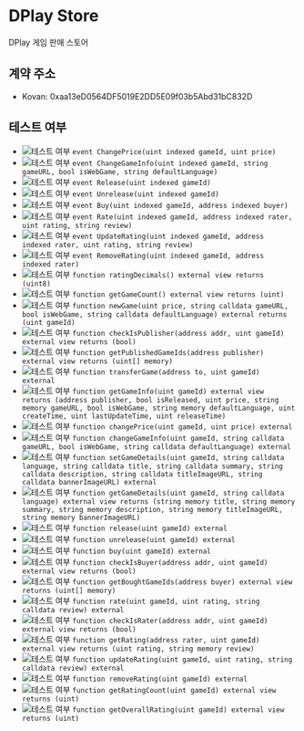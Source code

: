 # DPlay Store
DPlay 게임 판매 스토어

## 계약 주소
- Kovan: 0xaa13eD0564DF5019E2DD5E09f03b5Abd31bC832D

## 테스트 여부
- ![테스트 여부](https://img.shields.io/badge/테스트%20여부-no-red.svg) `event ChangePrice(uint indexed gameId, uint price)`
- ![테스트 여부](https://img.shields.io/badge/테스트%20여부-no-red.svg) `event ChangeGameInfo(uint indexed gameId, string gameURL, bool isWebGame, string defaultLanguage)`
- ![테스트 여부](https://img.shields.io/badge/테스트%20여부-no-red.svg) `event Release(uint indexed gameId)`
- ![테스트 여부](https://img.shields.io/badge/테스트%20여부-no-red.svg) `event Unrelease(uint indexed gameId)`
- ![테스트 여부](https://img.shields.io/badge/테스트%20여부-no-red.svg) `event Buy(uint indexed gameId, address indexed buyer)`
- ![테스트 여부](https://img.shields.io/badge/테스트%20여부-no-red.svg) `event Rate(uint indexed gameId, address indexed rater, uint rating, string review)`
- ![테스트 여부](https://img.shields.io/badge/테스트%20여부-no-red.svg) `event UpdateRating(uint indexed gameId, address indexed rater, uint rating, string review)`
- ![테스트 여부](https://img.shields.io/badge/테스트%20여부-no-red.svg) `event RemoveRating(uint indexed gameId, address indexed rater)`
- ![테스트 여부](https://img.shields.io/badge/테스트%20여부-no-red.svg) `function ratingDecimals() external view returns (uint8)`
- ![테스트 여부](https://img.shields.io/badge/테스트%20여부-no-red.svg) `function getGameCount() external view returns (uint)`
- ![테스트 여부](https://img.shields.io/badge/테스트%20여부-yes-brightgreen.svg) `function newGame(uint price, string calldata gameURL, bool isWebGame, string calldata defaultLanguage) external returns (uint gameId)`
- ![테스트 여부](https://img.shields.io/badge/테스트%20여부-no-red.svg) `function checkIsPublisher(address addr, uint gameId) external view returns (bool)`
- ![테스트 여부](https://img.shields.io/badge/테스트%20여부-yes-brightgreen.svg) `function getPublishedGameIds(address publisher) external view returns (uint[] memory)`
- ![테스트 여부](https://img.shields.io/badge/테스트%20여부-no-red.svg) `function transferGame(address to, uint gameId) external`
- ![테스트 여부](https://img.shields.io/badge/테스트%20여부-yes-brightgreen.svg) `function getGameInfo(uint gameId) external view returns (address publisher, bool isReleased, uint price, string memory gameURL, bool isWebGame, string memory defaultLanguage, uint createTime, uint lastUpdateTime, uint releaseTime)`
- ![테스트 여부](https://img.shields.io/badge/테스트%20여부-no-red.svg) `function changePrice(uint gameId, uint price) external`
- ![테스트 여부](https://img.shields.io/badge/테스트%20여부-no-red.svg) `function changeGameInfo(uint gameId, string calldata gameURL, bool isWebGame, string calldata defaultLanguage) external`
- ![테스트 여부](https://img.shields.io/badge/테스트%20여부-yes-brightgreen.svg) `function setGameDetails(uint gameId, string calldata language, string calldata title, string calldata summary, string calldata description, string calldata titleImageURL, string calldata bannerImageURL) external`
- ![테스트 여부](https://img.shields.io/badge/테스트%20여부-yes-brightgreen.svg) `function getGameDetails(uint gameId, string calldata language) external view returns (string memory title, string memory summary, string memory description, string memory titleImageURL, string memory bannerImageURL)`
- ![테스트 여부](https://img.shields.io/badge/테스트%20여부-yes-brightgreen.svg) `function release(uint gameId) external`
- ![테스트 여부](https://img.shields.io/badge/테스트%20여부-no-red.svg) `function unrelease(uint gameId) external`
- ![테스트 여부](https://img.shields.io/badge/테스트%20여부-no-red.svg) `function buy(uint gameId) external`
- ![테스트 여부](https://img.shields.io/badge/테스트%20여부-no-red.svg) `function checkIsBuyer(address addr, uint gameId) external view returns (bool)`
- ![테스트 여부](https://img.shields.io/badge/테스트%20여부-no-red.svg) `function getBoughtGameIds(address buyer) external view returns (uint[] memory)`
- ![테스트 여부](https://img.shields.io/badge/테스트%20여부-no-red.svg) `function rate(uint gameId, uint rating, string calldata review) external`
- ![테스트 여부](https://img.shields.io/badge/테스트%20여부-no-red.svg) `function checkIsRater(address addr, uint gameId) external view returns (bool)`
- ![테스트 여부](https://img.shields.io/badge/테스트%20여부-no-red.svg) `function getRating(address rater, uint gameId) external view returns (uint rating, string memory review)`
- ![테스트 여부](https://img.shields.io/badge/테스트%20여부-no-red.svg) `function updateRating(uint gameId, uint rating, string calldata review) external`
- ![테스트 여부](https://img.shields.io/badge/테스트%20여부-no-red.svg) `function removeRating(uint gameId) external`
- ![테스트 여부](https://img.shields.io/badge/테스트%20여부-no-red.svg) `function getRatingCount(uint gameId) external view returns (uint)`
- ![테스트 여부](https://img.shields.io/badge/테스트%20여부-no-red.svg) `function getOverallRating(uint gameId) external view returns (uint)`